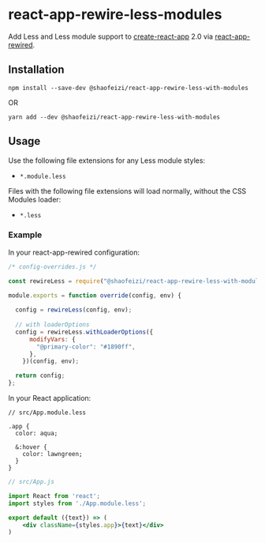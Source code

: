 # react-app-rewire-less-modules

Add Less and Less module support to
[create-react-app](https://github.com/facebookincubator/create-react-app) 2.0 via
[react-app-rewired](https://github.com/timarney/react-app-rewired).


## Installation

```
npm install --save-dev @shaofeizi/react-app-rewire-less-with-modules
```

OR

```
yarn add --dev @shaofeizi/react-app-rewire-less-with-modules
```

## Usage

Use the following file extensions for any Less module styles:

* `*.module.less`

Files with the following file extensions will load normally, without the CSS
Modules loader:

* `*.less`

### Example

In your react-app-rewired configuration:

```javascript
/* config-overrides.js */

const rewireLess = require("@shaofeizi/react-app-rewire-less-with-modules");

module.exports = function override(config, env) {
  
  config = rewireLess(config, env);
  
  // with loaderOptions
  config = rewireLess.withLoaderOptions({
      modifyVars: {
        "@primary-color": "#1890ff",
      },
    })(config, env);

  return config;
};
```

In your React application:

```less
// src/App.module.less

.app {
  color: aqua;

  &:hover {
    color: lawngreen;
  }
}
```

```jsx harmony
// src/App.js

import React from 'react';
import styles from './App.module.less';

export default ({text}) => (
    <div className={styles.app}>{text}</div>
)
```

